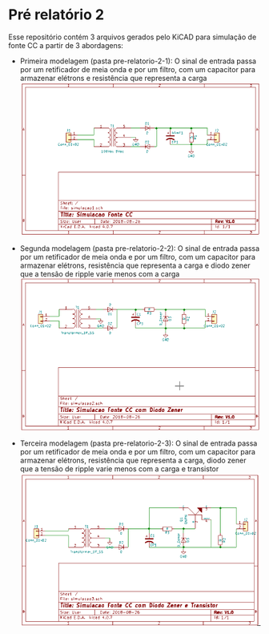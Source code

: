 # Pré relatório 2 

Esse repositório contém 3 arquivos gerados pelo KiCAD para simulação de fonte CC a partir de 3 abordagens:
* Primeira modelagem (pasta pre-relatorio-2-1): 
O sinal de entrada passa por um retificador de meia onda e por um filtro, com um capacitor para armazenar elétrons e resistência que representa a carga
![alt text][circuito1]

* Segunda modelagem (pasta pre-relatorio-2-2): 
O sinal de entrada passa por um retificador de meia onda e por um filtro, com um capacitor para armazenar elétrons, resistência que representa a carga e diodo zener que a tensão de ripple varie menos com a carga
![alt text][circuito2]

* Terceira modelagem (pasta pre-relatorio-2-3): 
O sinal de entrada passa por um retificador de meia onda e por um filtro, com um capacitor para armazenar elétrons, resistência que representa a carga, diodo zener que a tensão de ripple varie menos com a carga e transistor
![alt text][circuito3]

[circuito1]: https://github.com/luisaburini/eletronica-pre-relatorio2/blob/master/pre-relatorio-2-1/simulacao1.png
[circuito2]: https://github.com/luisaburini/eletronica-pre-relatorio2/blob/master/pre-relatorio-2-2/simulacao2.png
[circuito3]: https://github.com/luisaburini/eletronica-pre-relatorio2/blob/master/pre-relatorio-2-3/simulacao3.png

